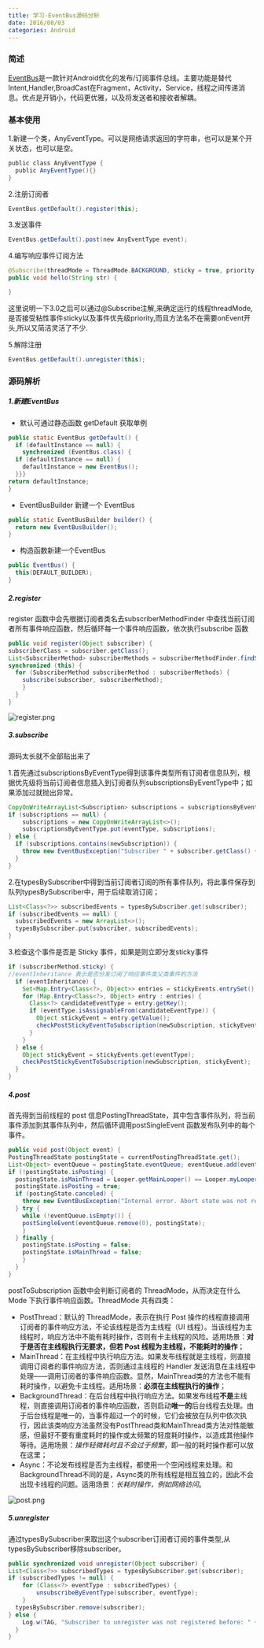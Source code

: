 ```yaml
---
title: 学习-EventBus源码分析
date: 2016/08/03
categories: Android
---
```


### 简述
[EventBus](https://github.com/greenrobot/EventBus)是一款针对Android优化的发布/订阅事件总线。主要功能是替代Intent,Handler,BroadCast在Fragment，Activity，Service，线程之间传递消息。优点是开销小，代码更优雅，以及将发送者和接收者解耦。
<!-- more -->

### 基本使用
1.新建一个类，AnyEventType。可以是网络请求返回的字符串，也可以是某个开关状态，也可以是空。
```java
public class AnyEventType {  
  public AnyEventType(){}  
}  
```
2.注册订阅者
```java
EventBus.getDefault().register(this);
```
3.发送事件
```java
EventBus.getDefault().post(new AnyEventType event);
```
4.编写响应事件订阅方法
```java
@Subscribe(threadMode = ThreadMode.BACKGROUND, sticky = true, priority = 100)
public void hello(String str) {

}
```
这里说明一下3.0之后可以通过@Subscribe注解,来确定运行的线程threadMode,是否接受粘性事件sticky以及事件优先级priority,而且方法名不在需要onEvent开头,所以又简洁灵活了不少.

5.解除注册
```java
EventBus.getDefault().unregister(this);
```
### 源码解析
##### 1.新建EventBus
- 默认可通过静态函数 getDefault 获取单例
```java
public static EventBus getDefault() {
  if (defaultInstance == null) {
    synchronized (EventBus.class) {
  if (defaultInstance == null) {
    defaultInstance = new EventBus();
  }}}
return defaultInstance;
}
```
- EventBusBuilder 新建一个 EventBus
```java
public static EventBusBuilder builder() {
  return new EventBusBuilder();
}
```
- 构造函数新建一个EventBus
```java
public EventBus() {
  this(DEFAULT_BUILDER);
}
```
##### 2.register
register 函数中会先根据订阅者类名去subscriberMethodFinder
中查找当前订阅者所有事件响应函数，然后循环每一个事件响应函数，依次执行subscribe 函数
```java
public void register(Object subscriber) { 
subscriberClass = subscriber.getClass();
List<SubscriberMethod> subscriberMethods = subscriberMethodFinder.findSubscriberMethods(subscriberClass); 
synchronized (this) { 
  for (SubscriberMethod subscriberMethod : subscriberMethods) { 
    subscribe(subscriber, subscriberMethod); 
    } 
  } 
}
```
![register.png](http://upload-images.jianshu.io/upload_images/1798479-dd8d29a5d1134618.png?imageMogr2/auto-orient/strip%7CimageView2/2/w/1240)

##### 3.subscribe
源码太长就不全部贴出来了

1.首先通过subscriptionsByEventType得到该事件类型所有订阅者信息队列，根据优先级将当前订阅者信息插入到订阅者队列subscriptionsByEventType中；如果添加过就抛出异常。
```java
CopyOnWriteArrayList<Subscription> subscriptions = subscriptionsByEventType.get(eventType);
if (subscriptions == null) {
    subscriptions = new CopyOnWriteArrayList<>();
    subscriptionsByEventType.put(eventType, subscriptions);
} else {
  if (subscriptions.contains(newSubscription)) {
    throw new EventBusException("Subscriber " + subscriber.getClass() + " already registered to event "+ eventType);
  }
}
```
2.在typesBySubscriber中得到当前订阅者订阅的所有事件队列，将此事件保存到队列typesBySubscriber中，用于后续取消订阅；
```java
List<Class<?>> subscribedEvents = typesBySubscriber.get(subscriber); 
if (subscribedEvents == null) { 
  subscribedEvents = new ArrayList<>();         
  typesBySubscriber.put(subscriber, subscribedEvents); 
}
```
3.检查这个事件是否是 Sticky 事件，如果是则立即分发sticky事件
```java
if (subscriberMethod.sticky) { 
//eventInheritance 表示是否分发订阅了响应事件类父类事件的方法 
  if (eventInheritance) { 
    Set<Map.Entry<Class<?>, Object>> entries = stickyEvents.entrySet(); 
    for (Map.Entry<Class<?>, Object> entry : entries) { 
      Class<?> candidateEventType = entry.getKey(); 
      if (eventType.isAssignableFrom(candidateEventType)) { 
        Object stickyEvent = entry.getValue(); 
        checkPostStickyEventToSubscription(newSubscription, stickyEvent); 
      } 
    } 
  } else { 
    Object stickyEvent = stickyEvents.get(eventType); 
    checkPostStickyEventToSubscription(newSubscription, stickyEvent); 
  } 
}
```
##### 4.post
首先得到当前线程的 post 信息PostingThreadState，其中包含事件队列，将当前事件添加到其事件队列中，然后循环调用postSingleEvent 函数发布队列中的每个事件。
```java
public void post(Object event) { 
PostingThreadState postingState = currentPostingThreadState.get(); 
List<Object> eventQueue = postingState.eventQueue; eventQueue.add(event); 
if (!postingState.isPosting) { 
  postingState.isMainThread = Looper.getMainLooper() == Looper.myLooper(); 
  postingState.isPosting = true; 
  if (postingState.canceled) { 
    throw new EventBusException("Internal error. Abort state was not reset"); 
  } try {
    while (!eventQueue.isEmpty()) { 
    postSingleEvent(eventQueue.remove(0), postingState); 
    } 
  } finally { 
    postingState.isPosting = false; 
    postingState.isMainThread = false; 
    } 
  } 
}
```
postToSubscription 函数中会判断订阅者的 ThreadMode，从而决定在什么 Mode 下执行事件响应函数。ThreadMode 共有四类：
- PostThread：默认的 ThreadMode，表示在执行 Post 操作的线程直接调用订阅者的事件响应方法，不论该线程是否为主线程（UI 线程）。当该线程为主线程时，响应方法中不能有耗时操作，否则有卡主线程的风险。适用场景：**对于是否在主线程执行无要求，但若 Post 线程为主线程，不能耗时的操作**；
- MainThread：在主线程中执行响应方法。如果发布线程就是主线程，则直接调用订阅者的事件响应方法，否则通过主线程的 Handler 发送消息在主线程中处理——调用订阅者的事件响应函数。显然，MainThread类的方法也不能有耗时操作，以避免卡主线程。适用场景：**必须在主线程执行的操作**；
- BackgroundThread：在后台线程中执行响应方法。如果发布线程**不是**主线程，则直接调用订阅者的事件响应函数，否则启动**唯一的**后台线程去处理。由于后台线程是唯一的，当事件超过一个的时候，它们会被放在队列中依次执行，因此该类响应方法虽然没有PostThread类和MainThread类方法对性能敏感，但最好不要有重度耗时的操作或太频繁的轻度耗时操作，以造成其他操作等待。适用场景：*操作轻微耗时且不会过于频繁*，即一般的耗时操作都可以放在这里；
- Async：不论发布线程是否为主线程，都使用一个空闲线程来处理。和BackgroundThread不同的是，Async类的所有线程是相互独立的，因此不会出现卡线程的问题。适用场景：*长耗时操作，例如网络访问*。

![post.png](http://upload-images.jianshu.io/upload_images/1798479-5b504eff0adda787.png?imageMogr2/auto-orient/strip%7CimageView2/2/w/1240)

##### 5.unregister
通过typesBySubscriber来取出这个subscriber订阅者订阅的事件类型,从typesBySubscriber移除subscriber。
```java
public synchronized void unregister(Object subscriber) { 
List<Class<?>> subscribedTypes = typesBySubscriber.get(subscriber); 
if (subscribedTypes != null) { 
    for (Class<?> eventType : subscribedTypes) { 
        unsubscribeByEventType(subscriber, eventType); 
    } 
  typesBySubscriber.remove(subscriber); 
} else { 
    Log.w(TAG, "Subscriber to unregister was not registered before: " + subscriber.getClass()); 
  } 
}
```